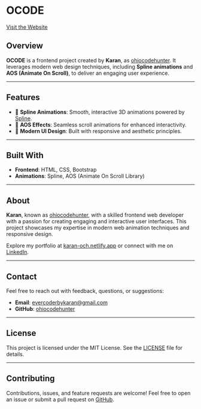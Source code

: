 
# OCODE

[Visit the Website](https://occode.netlify.app)

## Overview

**OCODE** is a  frontend project created by **Karan**, as [ohiocodehunter](https://www.linkedin.com/in/ohiocodehunter). It leverages modern web design techniques, including **Spline animations** and **AOS (Animate On Scroll)**, to deliver an engaging user experience.

---

## Features

- 🌟 **Spline Animations**: Smooth, interactive 3D animations powered by [Spline](https://spline.design).
- 🎯 **AOS Effects**: Seamless scroll animations for enhanced interactivity.
- 🎨 **Modern UI Design**: Built with responsive and aesthetic principles.

---

## Built With

- **Frontend**: HTML, CSS, Bootstrap
- **Animations**: Spline, AOS (Animate On Scroll Library)

---

## About

**Karan**, known as [ohiocodehunter](https://github.com/ohiocodehunter), with a skilled frontend web developer with a passion for creating engaging and interactive user interfaces. This project showcases my expertise in modern web animation techniques and responsive design.

Explore my portfolio at [karan-och.netlify.app](https://karan-och.netlify.app) or connect with me on [LinkedIn](https://www.linkedin.com/in/ohiocodehunter).

---

## Contact

Feel free to reach out with feedback, questions, or suggestions:

- **Email**: evercoderbykaran@gmail.com  
- **GitHub**: [ohiocodehunter](https://github.com/ohiocodehunter)   

---

## License

This project is licensed under the MIT License. See the [LICENSE](LICENSE) file for details.

---

## Contributing

Contributions, issues, and feature requests are welcome! Feel free to open an issue or submit a pull request on [GitHub](https://github.com/ohiocodehunter).

